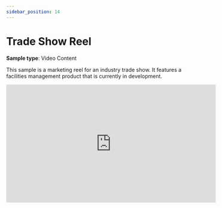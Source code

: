 ```yaml
---
sidebar_position: 14
---
```

# Trade Show Reel

**Sample type**: Video Content

This sample is a marketing reel for an industry trade show. It features a facilities management product that is currently in development.

<iframe width="560" height="315"
  src="https://video.wixstatic.com/video/a69ed0_77322ec742894cd7aac0a126646003ac/1080p/mp4/file.mp4"
  title="Trade Show Reel" frameborder="0"
  allow="accelerometer; clipboard-write; encrypted-media; gyroscope; picture-in-picture"
  allowfullscreen>
</iframe>

